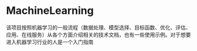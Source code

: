 # MachineLearning
该项目按照机器学习的一般流程（数据处理、模型选择、目标函数、优化、评估、应用、在线服务）从各个方面介绍相关的技术文档，也有一些使用示例。对于想要进入机器学习行业的人是一个入门指南
